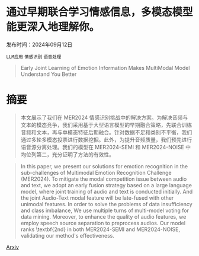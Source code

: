 # 通过早期联合学习情感信息，多模态模型能更深入地理解你。

发布时间：2024年09月12日

`LLM应用` `情感识别` `语音处理`

> Early Joint Learning of Emotion Information Makes MultiModal Model Understand You Better

# 摘要

> 本文展示了我们在 MER2024 情感识别挑战中的解决方案。为解决音频与文本的模态竞争，我们采用基于大型语言模型的早期融合策略，先联合训练音频和文本，再与单模态特征后期融合。针对数据不足和类别不平衡，我们通过多轮多模态投票进行数据挖掘。此外，为提升音频质量，我们预先进行语音源分离处理。我们的模型在 MER2024-SEMI 和 MER2024-NOISE 中均位列第二，充分证明了方法的有效性。

> In this paper, we present our solutions for emotion recognition in the sub-challenges of Multimodal Emotion Recognition Challenge (MER2024). To mitigate the modal competition issue between audio and text, we adopt an early fusion strategy based on a large language model, where joint training of audio and text is conducted initially. And the joint Audio-Text modal feature will be late-fused with other unimodal features. In order to solve the problems of data insufficiency and class imbalance, We use multiple turns of multi-model voting for data mining. Moreover, to enhance the quality of audio features, we employ speech source separation to preprocess audios. Our model ranks \textbf{2nd} in both MER2024-SEMI and MER2024-NOISE, validating our method's effectiveness.

[Arxiv](https://arxiv.org/abs/2409.18971)